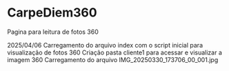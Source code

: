 # CarpeDiem360
Pagina para leitura de fotos 360

2025/04/06
Carregamento do arquivo index com o script inicial para visualização de fotos 360
Criação pasta cliente1 para acessar e visualizar a imagem 360
Carregamento do arquivo IMG_20250330_173706_00_001.jpg

